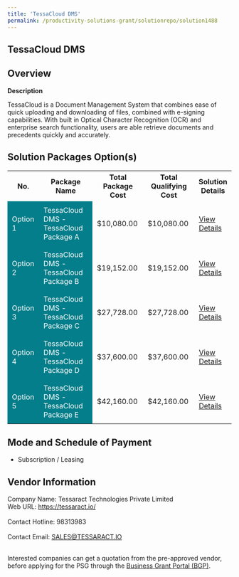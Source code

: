 ```yaml
---
title: 'TessaCloud DMS'
permalink: /productivity-solutions-grant/solutionrepo/solution1488
---
```


## TessaCloud DMS

## Overview

**Description**

TessaCloud is a Document Management System that combines ease of quick uploading and downloading of files, combined with e-signing capabilities. With built in Optical Character Recognition (OCR) and enterprise search functionality, users are able retrieve documents and precedents quickly and accurately.

## Solution Packages Option(s)

<table>
<tr>
<th><b>No.</b></th>
<th><b>Package Name</b></th>
<th><b>Total Package Cost</b></th>
<th><b>Total Qualifying Cost</b></th>
<th><b>Solution Details</b></th>
</tr>
<tr>
<td style='padding: 10px; background-color: #037E8A; color: #FFFFFF;'>Option 1</td>
<td style='padding: 10px; background-color: #037E8A; color: #FFFFFF;'>TessaCloud DMS - TessaCloud Package A</td>
<td style='padding: 10px;'>$10,080.00</td>
<td style='padding: 10px;'>$10,080.00</td>
<td style='padding: 10px;'><a href='/images/psg/Desensitised_Tessaract_Annex_3_CR_wef_30_Jun_2022_Part_1.pdf' target='_blank'>View Details</a></td>
</tr>
<tr>
<td style='padding: 10px; background-color: #037E8A; color: #FFFFFF;'>Option 2</td>
<td style='padding: 10px; background-color: #037E8A; color: #FFFFFF;'>TessaCloud DMS - TessaCloud Package B</td>
<td style='padding: 10px;'>$19,152.00</td>
<td style='padding: 10px;'>$19,152.00</td>
<td style='padding: 10px;'><a href='/images/psg/Desensitised_Tessaract_Annex_3_CR_wef_30_Jun_2022_Part_2.pdf' target='_blank'>View Details</a></td>
</tr>
<tr>
<td style='padding: 10px; background-color: #037E8A; color: #FFFFFF;'>Option 3</td>
<td style='padding: 10px; background-color: #037E8A; color: #FFFFFF;'>TessaCloud DMS - TessaCloud Package C</td>
<td style='padding: 10px;'>$27,728.00</td>
<td style='padding: 10px;'>$27,728.00</td>
<td style='padding: 10px;'><a href='/images/psg/Desensitised_Tessaract_Annex_3_CR_wef_30_Jun_2022_Part_3.pdf' target='_blank'>View Details</a></td>
</tr>
<tr>
<td style='padding: 10px; background-color: #037E8A; color: #FFFFFF;'>Option 4</td>
<td style='padding: 10px; background-color: #037E8A; color: #FFFFFF;'>TessaCloud DMS - TessaCloud Package D</td>
<td style='padding: 10px;'>$37,600.00</td>
<td style='padding: 10px;'>$37,600.00</td>
<td style='padding: 10px;'><a href='/images/psg/Desensitised_Tessaract_Annex_3_CR_wef_30_Jun_2022_Part_4.pdf' target='_blank'>View Details</a></td>
</tr>
<tr>
<td style='padding: 10px; background-color: #037E8A; color: #FFFFFF;'>Option 5</td>
<td style='padding: 10px; background-color: #037E8A; color: #FFFFFF;'>TessaCloud DMS - TessaCloud Package E</td>
<td style='padding: 10px;'>$42,160.00</td>
<td style='padding: 10px;'>$42,160.00</td>
<td style='padding: 10px;'><a href='/images/psg/Desensitised_Tessaract_Annex_3_CR_wef_30_Jun_2022_Part_5.pdf' target='_blank'>View Details</a></td>
</tr>
</table>

## Mode and Schedule of Payment

 - Subscription / Leasing

## Vendor Information

 Company Name: Tessaract Technologies Private Limited<br>Web URL: https://tessaract.io/ <br><br>Contact Hotline: 98313983 <br><br>Contact Email: SALES@TESSARACT.IO <br><br>

Interested companies can get a quotation from the pre-approved vendor, before applying for the PSG through the <a href='https://www.businessgrants.gov.sg/' target='_blank' rel='noopener'>Business Grant Portal (BGP)</a>.

<script src="/jquery/resize-tables.js"></script>
